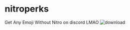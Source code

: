 # nitroperks

Get Any Emoji Without Nitro on discord LMAO
![download](https://user-images.githubusercontent.com/74433811/113645337-ae435680-9654-11eb-8e2f-57e913550d36.gif)

